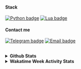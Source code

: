 #### **Stack**

[![Python badge]](https://python.org/)
[![Lua badge]](https://lua.org/)

<!--
<img src="https://img.shields.io/badge/gentoo-%25.svg?style=for-the-badge&color=000000&logoColor=dadada&logo=gentoo"/>
<img src="https://img.shields.io/badge/termux-%25.svg?style=for-the-badge&color=000000&logoColor=dadada&logo=android"/>
<img src="https://img.shields.io/badge/neovim-%25.svg?style=for-the-badge&color=000000&logoColor=dadada&logo=neovim"/>
-->

<!-- TOLEARN LIST: -->
<!-- - Rust -->

#### **Contact me**

[![Telegram badge]](https://t.me/mrtnvgr)
[![Email badge]](mailto:martynovegorOF@yandex.ru)

</br>

<details>
<summary><b>Github Stats</b></summary>
<img
    src="https://github-readme-stats-git-masterrstaa-rickstaa.vercel.app/api?username=mrtnvgr&count_private=true&hide_title=true&bg_color=000000&text_color=dadada&show_icons=true&icon_color=dadada&ring_color=dadada&include_all_commits=true&hide=stars,contribs,commits&border_radius=0&hide_rank=true&card_width=400px&custom_title=."
    width="400px"
    height="90px"
/>
</details>

<details>
<summary><b>Wakatime Week Activity Stats</b></summary>
<img
     src="https://github-readme-stats.vercel.app/api/wakatime?username=mrtnvgr&hide_title=true&bg_color=000000&text_color=dadada&border_radius=0&border_color=dadada&langs_count=3&hide_progress=true"
/>
<img
     src="https://wakatime.com/share/@mrtnvgr/eece2036-2ca2-4e7e-9d14-8aacf1b490de.svg"
     width="200px"
     height="120px"
/>
</details>

[Python Badge]: https://img.shields.io/badge/python-%25.svg?style=for-the-badge&logoColor=dadada&color=000000&logo=python
[Lua Badge]: https://img.shields.io/badge/lua-%25.svg?style=for-the-badge&color=000000&logoColor=dadada&logo=lua

[Telegram Badge]: https://img.shields.io/badge/telegram-%25.svg?style=for-the-badge&color=000000&logoColor=dadada&logo=telegram
[Email Badge]: https://img.shields.io/badge/email-%25.svg?style=for-the-badge&color=000000&logoColor=dadada

